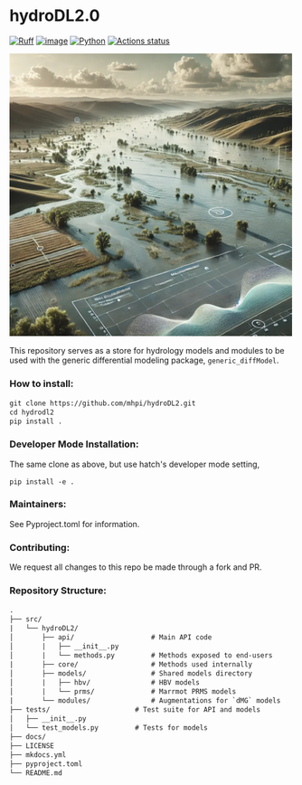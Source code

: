 # hydroDL2.0
[![Ruff](https://img.shields.io/endpoint?url=https://raw.githubusercontent.com/astral-sh/ruff/main/assets/badge/v2.json)](https://github.com/astral-sh/ruff)
[![image](https://img.shields.io/pypi/l/ruff.svg)](https://github.com/astral-sh/ruff/blob/main/LICENSE)
[![Python](https://img.shields.io/badge/python-3.10%20%7C%203.11%20%7C%203.12-blue)]()
[![Actions status](https://github.com/astral-sh/ruff/workflows/CI/badge.svg)](https://github.com/astral-sh/ruff/actions)

<img src="docs/images/hydrodl2_cover_logo.png" alt="hydroOps" width="500" height="500">

This repository serves as a store for hydrology models and modules to be used
with the generic differential modeling package, `generic_diffModel`. 

### How to install:
```shell
git clone https://github.com/mhpi/hydroDL2.git
cd hydrodl2
pip install .
```

### Developer Mode Installation:
The same clone as above, but use hatch's developer mode setting,
```shell
pip install -e .
```

### Maintainers:
See Pyproject.toml for information.

### Contributing:
We request all changes to this repo be made through a fork and PR.


### Repository Structure:

    .
    ├── src/
    |   └── hydroDL2/ 
    │       ├── api/                   # Main API code
    │       |   ├── __init__.py        
    │       |   └── methods.py         # Methods exposed to end-users
    |       ├── core/                  # Methods used internally
    │       ├── models/                # Shared models directory
    │       |   ├── hbv/               # HBV models
    │       |   └── prms/              # Marrmot PRMS models     
    |       └── modules/               # Augmentations for `dMG` models
    ├── tests/                     # Test suite for API and models
    │   ├── __init__.py            
    │   └── test_models.py         # Tests for models
    ├── docs/                          
    ├── LICENSE
    ├── mkdocs.yml
    ├── pyproject.toml             
    └── README.md                      
